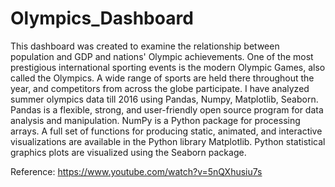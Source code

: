 # Olympics_Dashboard
This dashboard was created to examine the relationship between population and GDP and nations' Olympic achievements.
One of the most prestigious international sporting events is the modern Olympic Games, also called the Olympics. A wide range of sports are held there throughout the year, and competitors from across the globe participate. 
I have analyzed summer olympics data till 2016 using Pandas, Numpy, Matplotlib, Seaborn.
Pandas is a flexible, strong, and user-friendly open source program for data analysis and manipulation.
NumPy is a Python package for processing arrays.
A full set of functions for producing static, animated, and interactive visualizations are available in the Python library Matplotlib.
Python statistical graphics plots are visualized using the Seaborn package.

Reference: https://www.youtube.com/watch?v=5nQXhusiu7s
